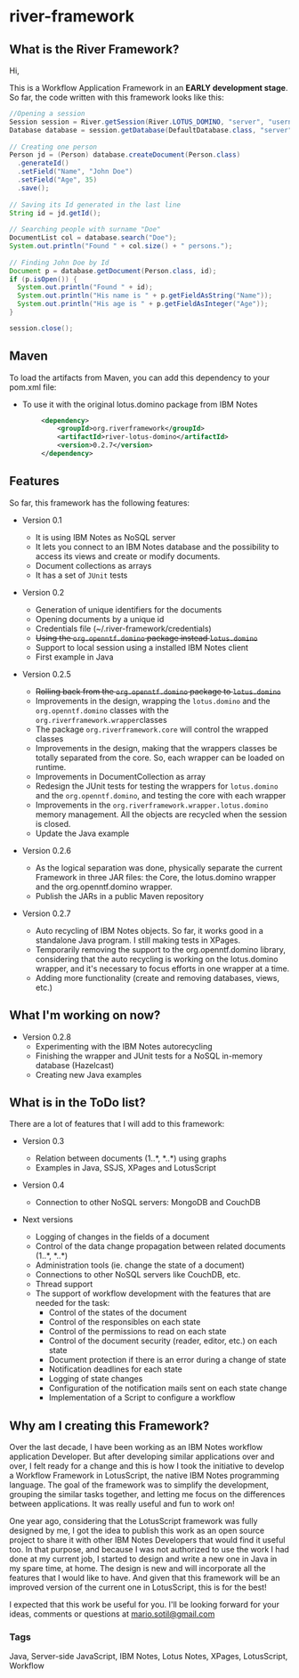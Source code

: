 # river-framework

## What is the River Framework?

Hi, 

This is a Workflow Application Framework in an **EARLY development stage**. So far, the code written with this framework looks like this:

```java
//Opening a session
Session session = River.getSession(River.LOTUS_DOMINO, "server", "username", "password");
Database database = session.getDatabase(DefaultDatabase.class, "server", "example.nsf");
    
// Creating one person
Person jd = (Person) database.createDocument(Person.class)
  .generateId()
  .setField("Name", "John Doe")
  .setField("Age", 35)
  .save();
    
// Saving its Id generated in the last line
String id = jd.getId();
    
// Searching people with surname "Doe"				
DocumentList col = database.search("Doe");
System.out.println("Found " + col.size() + " persons.");
		
// Finding John Doe by Id
Document p = database.getDocument(Person.class, id);
if (p.isOpen()) {
  System.out.println("Found " + id);
  System.out.println("His name is " + p.getFieldAsString("Name"));
  System.out.println("His age is " + p.getFieldAsInteger("Age"));
} 

session.close();
```

## Maven

To load the artifacts from Maven, you can add this dependency to your pom.xml file:

- To use it with the original lotus.domino package from IBM Notes

```xml
		<dependency>
			<groupId>org.riverframework</groupId>
			<artifactId>river-lotus-domino</artifactId>
			<version>0.2.7</version>
		</dependency>
```



## Features

So far, this framework has the following features: 

- Version 0.1
  - It is using IBM Notes as NoSQL server
  - It lets you connect to an IBM Notes database and the possibility to access its views and create or modify documents.
  - Document collections as arrays
  - It has a set of `JUnit` tests

- Version 0.2
  - Generation of unique identifiers for the documents
  - Opening documents by a unique id
  - Credentials file (~/.river-framework/credentials)
  - ~~Using the `org.openntf.domino` package instead `lotus.domino`~~
  - Support to local session using a installed IBM Notes client 
  - First example in Java

- Version 0.2.5
  - ~~Rolling back from the `org.openntf.domino` package to `lotus.domino`~~
  - Improvements in the design, wrapping the `lotus.domino` and the `org.openntf.domino` classes with the `org.riverframework.wrapper`classes
  - The package `org.riverframework.core` will control the wrapped classes 
  - Improvements in the design, making that the wrappers classes be totally separated from the core. So, each wrapper can be loaded on runtime.
  - Improvements in DocumentCollection as array
  - Redesign the JUnit tests for testing the wrappers for `lotus.domino` and the `org.openntf.domino`, and testing the core with each wrapper
  - Improvements in the `org.riverframework.wrapper.lotus.domino` memory management. All the objects are recycled when the session is closed.
  - Update the Java example

- Version 0.2.6
  - As the logical separation was done, physically separate the current Framework in three JAR files: the Core, the lotus.domino wrapper and the org.openntf.domino wrapper.
  - Publish the JARs in a public Maven repository

- Version 0.2.7
  - Auto recycling of IBM Notes objects. So far, it works good in a standalone Java program. I still making tests in XPages.
  - Temporarily removing the support to the org.openntf.domino library, considering that the auto recycling is working on the lotus.domino wrapper, and it's necessary to focus efforts in one wrapper at a time. 
  - Adding more functionality (create and removing databases, views, etc.)
  
## What I'm working on now?

- Version 0.2.8
  - Experimenting with the IBM Notes autorecycling
  - Finishing the wrapper and JUnit tests for a NoSQL in-memory database (Hazelcast)
  - Creating new Java examples
  
## What is in the ToDo list?

There are a lot of features that I will add to this framework:

- Version 0.3
  - Relation between documents (1..\*, \*..\*) using graphs
  - Examples in Java, SSJS, XPages and LotusScript
  
- Version 0.4
  - Connection to other NoSQL servers: MongoDB and CouchDB
  
- Next versions
  - Logging of changes in the fields of a document
  - Control of the data change propagation between related documents (1..\*, \*..\*)
  - Administration tools (ie. change the state of a document)
  - Connections to other NoSQL servers like CouchDB, etc.
  - Thread support
  - The support of workflow development with the features that are needed for the task:
    - Control of the states of the document
    - Control of the responsibles on each state
    - Control of the permissions to read on each state
    - Control of the document security (reader, editor, etc.) on each state
    - Document protection if there is an error during a change of state
    - Notification deadlines for each state
    - Logging of state changes
    - Configuration of the notification mails sent on each state change
    - Implementation of a Script to configure a workflow
  

## Why am I creating this Framework?

Over the last decade, I have been working as an IBM Notes workflow application Developer. But after developing similar applications over and over, I felt ready for a change and this is how I took the initiative to develop a Workflow Framework in LotusScript, the native IBM Notes programming language. The goal of the framework was to simplify the development, grouping the similar tasks together, and letting me focus on the differences between applications. It was really useful and fun to work on!

One year ago, considering that the LotusScript framework was fully designed by me, I got the idea to publish this work as an open source project to share it with other IBM Notes Developers that would find it useful too. In that purpose, and because I was not authorized to use the work I had done at my current job, I started to design and write a new one in Java in my spare time, at home. The design is new and will incorporate all the features that I would like to have. And given that this framework will be an improved version of the current one in LotusScript, this is for the best!

I expected that this work be useful for you. I'll be looking forward for your ideas, comments or questions at mario.sotil@gmail.com


### Tags

Java, Server-side JavaScript, IBM Notes, Lotus Notes, XPages, LotusScript, Workflow




